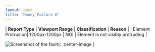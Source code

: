```yaml
---
layout: post
title: "Honey Failure 6"
---
```

| **Report Type** | **Viewport Range** | **Classification** | **Reason** |
| Element Protrusion| 1200px-1200px | NOI | Element is not visibly protruding | 

![Screenshot of the fault](../../../assets/images/Honey/fault6/overflow-Width1200.png){: .center-image }
